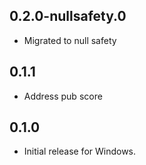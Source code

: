 ## 0.2.0-nullsafety.0

* Migrated to null safety

## 0.1.1

- Address pub score

## 0.1.0

* Initial release for Windows.
